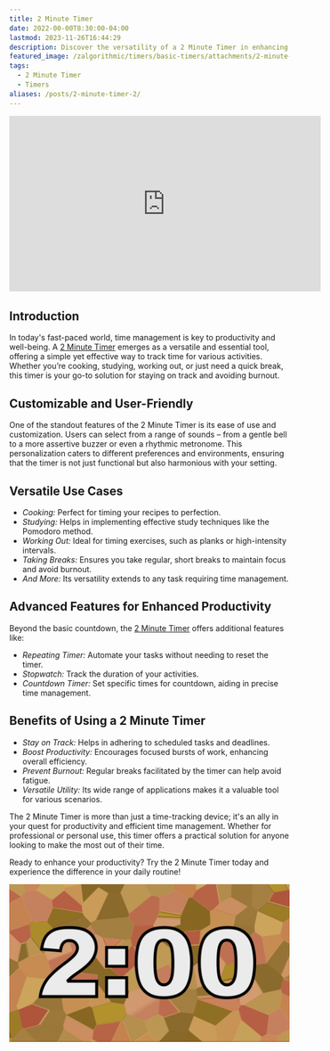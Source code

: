```yaml
---
title: 2 Minute Timer
date: 2022-00-00T8:30:00-04:00
lastmod: 2023-11-26T16:44:29
description: Discover the versatility of a 2 Minute Timer in enhancing productivity for cooking, studying, workouts, and more.
featured_image: /zalgorithmic/timers/basic-timers/attachments/2-minute-timer-2.jpg
tags:
  - 2 Minute Timer
  - Timers
aliases: /posts/2-minute-timer-2/
---
```


<div class="iframe-16-9-container">
<iframe class="youTubeIframe" width="560" height="315" src="https://www.youtube.com/embed/42EAQEXQR2Y" title="YouTube video player" frameborder="0" allow="accelerometer; autoplay; clipboard-write; encrypted-media; gyroscope; picture-in-picture; web-share" allowfullscreen></iframe>
</div>

## Introduction

In today's fast-paced world, time management is key to productivity and well-being. A [2 Minute Timer](https://youtu.be/42EAQEXQR2Y) emerges as a versatile and essential tool, offering a simple yet effective way to track time for various activities. Whether you’re cooking, studying, working out, or just need a quick break, this timer is your go-to solution for staying on track and avoiding burnout.

## Customizable and User-Friendly

One of the standout features of the 2 Minute Timer is its ease of use and customization. Users can select from a range of sounds – from a gentle bell to a more assertive buzzer or even a rhythmic metronome. This personalization caters to different preferences and environments, ensuring that the timer is not just functional but also harmonious with your setting.

## Versatile Use Cases

- _Cooking:_ Perfect for timing your recipes to perfection.
- _Studying:_ Helps in implementing effective study techniques like the Pomodoro method.
- _Working Out:_ Ideal for timing exercises, such as planks or high-intensity intervals.
- _Taking Breaks:_ Ensures you take regular, short breaks to maintain focus and avoid burnout.
- _And More:_ Its versatility extends to any task requiring time management.

## Advanced Features for Enhanced Productivity

Beyond the basic countdown, the [2 Minute Timer](https://youtu.be/42EAQEXQR2Y) offers additional features like:

- _Repeating Timer:_ Automate your tasks without needing to reset the timer.
- _Stopwatch:_ Track the duration of your activities.
- _Countdown Timer:_ Set specific times for countdown, aiding in precise time management.

## Benefits of Using a 2 Minute Timer

- _Stay on Track:_ Helps in adhering to scheduled tasks and deadlines.
- _Boost Productivity:_ Encourages focused bursts of work, enhancing overall efficiency.
- _Prevent Burnout:_ Regular breaks facilitated by the timer can help avoid fatigue.
- _Versatile Utility:_ Its wide range of applications makes it a valuable tool for various scenarios.

The 2 Minute Timer is more than just a time-tracking device; it's an ally in your quest for productivity and efficient time management. Whether for professional or personal use, this timer offers a practical solution for anyone looking to make the most out of their time.

Ready to enhance your productivity? Try the 2 Minute Timer today and experience the difference in your daily routine!

[![2 Minute Timer](./attachments/2-minute-timer-2.jpg)](https://youtu.be/42EAQEXQR2Y)
